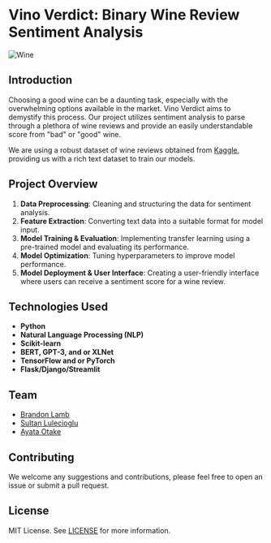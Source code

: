 # Vino Verdict: Binary Wine Review Sentiment Analysis

![Wine](https://images.unsplash.com/photo-1510812431401-41d2bd2722f3?ixlib=rb-4.0.3&ixid=M3wxMjA3fDB8MHxwaG90by1wYWdlfHx8fGVufDB8fHx8fA%3D%3D&auto=format&fit=crop&w=2070&q=80)

## Introduction

Choosing a good wine can be a daunting task, especially with the overwhelming options available in the market. Vino Verdict aims to demystify this process. Our project utilizes sentiment analysis to parse through a plethora of wine reviews and provide an easily understandable score from "bad" or "good" wine.

We are using a robust dataset of wine reviews obtained from [Kaggle](https://www.kaggle.com/datasets/zynicide/wine-reviews), providing us with a rich text dataset to train our models.

## Project Overview

1. **Data Preprocessing**: Cleaning and structuring the data for sentiment analysis.
2. **Feature Extraction**: Converting text data into a suitable format for model input.
3. **Model Training & Evaluation**: Implementing transfer learning using a pre-trained model and evaluating its performance.
4. **Model Optimization**: Tuning hyperparameters to improve model performance.
5. **Model Deployment & User Interface**: Creating a user-friendly interface where users can receive a sentiment score for a wine review.

## Technologies Used

- **Python**
- **Natural Language Processing (NLP)**
- **Scikit-learn**
- **BERT, GPT-3, and or XLNet**
- **TensorFlow and or PyTorch**
- **Flask/Django/Streamlit**

## Team

- [Brandon Lamb](https://github.com/blamb888)
- [Sultan Lulecioglu](https://github.com/sultan-l)
- [Ayata Otake](https://github.com/AyataOtake)

## Contributing

We welcome any suggestions and contributions, please feel free to open an issue or submit a pull request.

## License

MIT License. See [LICENSE](LICENSE) for more information.

